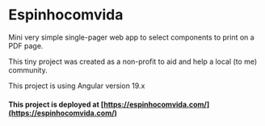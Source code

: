 # Espinhocomvida

Mini very simple single-pager web app to select components to print on a PDF page.

This tiny project was created as a non-profit to aid and help a local (to me) community.

This project is using Angular version 19.x

#### This project is deployed at [https://espinhocomvida.com/](https://espinhocomvida.com/)

